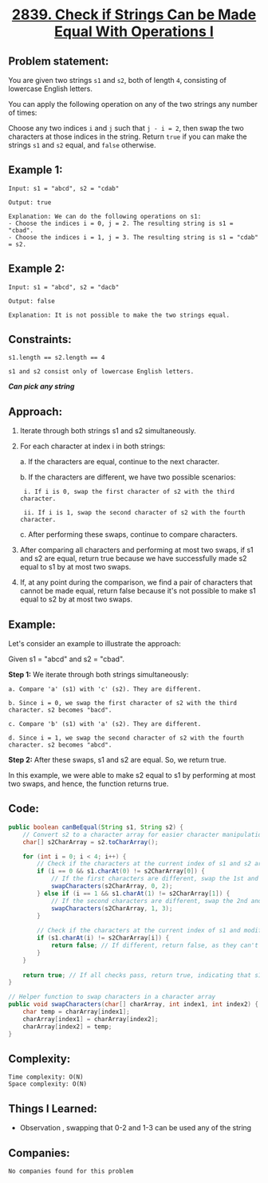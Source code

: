 <h1 align="center"><a href="https://leetcode.com/problems/check-if-strings-can-be-made-equal-with-operations-i/" target="_blank">2839. Check if Strings Can be Made Equal With Operations I</a></h1>

## Problem statement:
You are given two strings `s1` and `s2`, both of length `4`, consisting of lowercase English letters.

You can apply the following operation on any of the two strings any number of times:

Choose any two indices `i` and `j` such that `j - i = 2`, then swap the two characters at those indices in the string.
Return `true` if you can make the strings `s1` and `s2` equal, and `false` otherwise.




## Example 1:

```
Input: s1 = "abcd", s2 = "cdab"

Output: true

Explanation: We can do the following operations on s1:
- Choose the indices i = 0, j = 2. The resulting string is s1 = "cbad".
- Choose the indices i = 1, j = 3. The resulting string is s1 = "cdab" = s2.

```

## Example 2:

```
Input: s1 = "abcd", s2 = "dacb"

Output: false

Explanation: It is not possible to make the two strings equal.
```



## Constraints:

```
s1.length == s2.length == 4

s1 and s2 consist only of lowercase English letters.
```


 ***Can pick any string***

## Approach:

1. Iterate through both strings s1 and s2 simultaneously.

2. For each character at index i in both strings:

    a. If the characters are equal, continue to the next character.

    b. If the characters are different, we have two possible scenarios:

        i. If i is 0, swap the first character of s2 with the third character.

        ii. If i is 1, swap the second character of s2 with the fourth character.

    c. After performing these swaps, continue to compare characters.

3. After comparing all characters and performing at most two swaps, if s1 and s2 are equal, return true because we have successfully made s2 equal to s1 by at most two swaps.

4. If, at any point during the comparison, we find a pair of characters that cannot be made equal, return false because it's not possible to make s1 equal to s2 by at most two swaps.

## Example:

Let's consider an example to illustrate the approach:

Given s1 = "abcd" and s2 = "cbad".

**Step 1:** We iterate through both strings simultaneously:

    a. Compare 'a' (s1) with 'c' (s2). They are different.

    b. Since i = 0, we swap the first character of s2 with the third character. s2 becomes "bacd".

    c. Compare 'b' (s1) with 'a' (s2). They are different.

    d. Since i = 1, we swap the second character of s2 with the fourth character. s2 becomes "abcd".

**Step 2:** After these swaps, s1 and s2 are equal. So, we return true.

In this example, we were able to make s2 equal to s1 by performing at most two swaps, and hence, the function returns true.



## Code: 

```java
public boolean canBeEqual(String s1, String s2) {
    // Convert s2 to a character array for easier character manipulation
    char[] s2CharArray = s2.toCharArray();

    for (int i = 0; i < 4; i++) {
        // Check if the characters at the current index of s1 and s2 are different
        if (i == 0 && s1.charAt(0) != s2CharArray[0]) {
            // If the first characters are different, swap the 1st and 3rd characters in s2
            swapCharacters(s2CharArray, 0, 2);
        } else if (i == 1 && s1.charAt(1) != s2CharArray[1]) {
            // If the second characters are different, swap the 2nd and 4th characters in s2
            swapCharacters(s2CharArray, 1, 3);
        }
        
        // Check if the characters at the current index of s1 and modified s2 are different
        if (s1.charAt(i) != s2CharArray[i]) {
            return false; // If different, return false, as they can't be made equal
        }
    }
    
    return true; // If all checks pass, return true, indicating that s1 and s2 can be made equal
}

// Helper function to swap characters in a character array
public void swapCharacters(char[] charArray, int index1, int index2) {
    char temp = charArray[index1];
    charArray[index1] = charArray[index2];
    charArray[index2] = temp;
}
```







## Complexity:

```
Time complexity: O(N)
Space complexity: O(N)
```

## Things I Learned:

- Observation , swapping that 0-2 and 1-3 can be used any of the string 
  


## Companies:

```
No companies found for this problem
```






